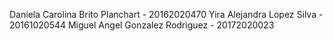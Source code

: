 Daniela Carolina Brito Planchart - 20162020470
Yira Alejandra Lopez Silva - 20161020544
Miguel Angel Gonzalez Rodriguez - 20172020023
